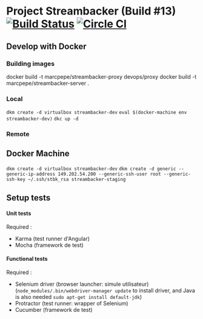 # Project Streambacker (Build #13) [![Build Status](https://travis-ci.org/Marcpepe/streambacker.svg?branch=master)](https://travis-ci.org/Marcpepe/streambacker) [![Circle CI](https://circleci.com/gh/Marcpepe/streambacker.svg?style=svg)](https://circleci.com/gh/Marcpepe/streambacker)

## Develop with Docker

### Building images

docker build -t marcpepe/streambacker-proxy devops/proxy
docker build -t marcpepe/streambacker-server .

### Local

`dkm create -d virtualbox streambacker-dev`
`eval $(docker-machine env streambacker-dev)`
`dkc up -d`

### Remote

## Docker Machine

`dkm create -d virtualbox streambacker-dev`
`dkm create -d generic --generic-ip-address 149.202.54.200 --generic-ssh-user root --generic-ssh-key ~/.ssh/stbk_rsa streambacker-staging`

## Setup tests

#### Unit tests

Required :
- Karma (test runner d'Angular)
- Mocha (framework de test)


#### Functional tests

Required :
- Selenium driver (browser launcher: simule utilisateur) (`node_modules/.bin/webdriver-manager update` to install driver, and Java is also needed `sudo apt-get install default-jdk`)
- Protractor (test runner: wrapper of Selenium)
- Cucumber (framework de test)

